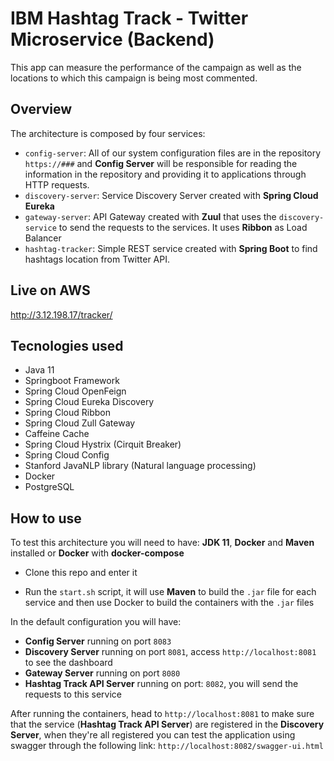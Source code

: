 # IBM Hashtag Track - Twitter Microservice (Backend)

This app can measure the performance of the campaign as well as the locations to which this campaign is being most commented.


## Overview

The architecture is composed by four services:

- `config-server`: All of our system configuration files are in the repository `https://###` and **Config Server** will be responsible for reading the information in the repository and providing it to applications through HTTP requests.
- `discovery-server`: Service Discovery Server created with **Spring Cloud Eureka**
- `gateway-server`: API Gateway created with **Zuul** that uses the `discovery-service` to send the requests to the services. It uses **Ribbon** as Load Balancer
- `hashtag-tracker`: Simple REST service created with **Spring Boot** to find hashtags location from Twitter API.

## Live on AWS
http://3.12.198.17/tracker/


## Tecnologies used

- Java 11
- Springboot Framework
- Spring Cloud OpenFeign
- Spring Cloud Eureka Discovery
- Spring Cloud Ribbon
- Spring Cloud Zull Gateway
- Caffeine Cache
- Spring Cloud Hystrix (Cirquit Breaker)
- Spring Cloud Config
- Stanford JavaNLP library (Natural language processing)
- Docker
- PostgreSQL

## How to use

To test this architecture you will need to have: **JDK 11**, **Docker** and **Maven** installed or **Docker** with **docker-compose**

- Clone this repo and enter it

- Run the `start.sh` script, it will use **Maven** to build the `.jar` file for each service and then use Docker to build the containers with the `.jar` files

In the default configuration you will have:

- **Config Server** running on port `8083`
- **Discovery Server** running on port `8081`, access `http://localhost:8081` to see the dashboard
- **Gateway Server** running on port `8080`
- **Hashtag Track API Server** running on port: `8082`, you will send the requests to this service

After running the containers, head to `http://localhost:8081` to make sure that the service (**Hashtag Track API Server**) are registered in the **Discovery Server**, when they're all registered you can test the application using swagger through the following link: `http://localhost:8082/swagger-ui.html`

